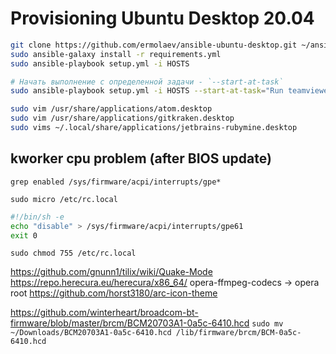 # Provisioning Ubuntu Desktop 20.04


```bash
git clone https://github.com/ermolaev/ansible-ubuntu-desktop.git ~/ansible-ubuntu-desktop
sudo ansible-galaxy install -r requirements.yml
sudo ansible-playbook setup.yml -i HOSTS

# Начать выполнение с определенной задачи - `--start-at-task`
sudo ansible-playbook setup.yml -i HOSTS --start-at-task="Run teamviewer winecfg"
```

```bash
sudo vim /usr/share/applications/atom.desktop
sudo vim /usr/share/applications/gitkraken.desktop
sudo vims ~/.local/share/applications/jetbrains-rubymine.desktop
```

## kworker cpu problem (after BIOS update)
`grep enabled /sys/firmware/acpi/interrupts/gpe*`

`sudo micro /etc/rc.local`
```bash
#!/bin/sh -e
echo "disable" > /sys/firmware/acpi/interrupts/gpe61
exit 0
```
`sudo chmod 755 /etc/rc.local`



https://github.com/gnunn1/tilix/wiki/Quake-Mode
https://repo.herecura.eu/herecura/x86_64/ opera-ffmpeg-codecs -> opera root
https://github.com/horst3180/arc-icon-theme


https://github.com/winterheart/broadcom-bt-firmware/blob/master/brcm/BCM20703A1-0a5c-6410.hcd `sudo mv ~/Downloads/BCM20703A1-0a5c-6410.hcd /lib/firmware/brcm/BCM-0a5c-6410.hcd`
